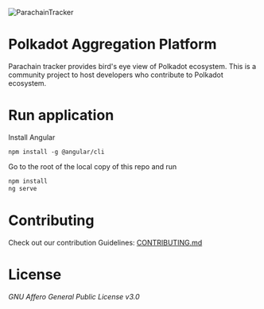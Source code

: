 ![ParachainTracker](https://i.imgur.com/52WmOBo.png)

# Polkadot Aggregation Platform

Parachain tracker provides bird's eye view of Polkadot ecosystem. This is a community project to host developers who contribute to Polkadot ecosystem.


# Run application

Install Angular 
```
npm install -g @angular/cli
```

Go to the root of the local copy of this repo and run
```bash
npm install
ng serve
```

# Contributing

Check out our contribution Guidelines: [CONTRIBUTING.md](./CONTRIBUTING.md)

# License

*GNU Affero General Public License v3.0*
